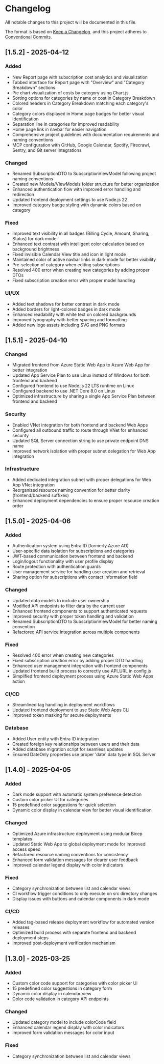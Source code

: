 # Changelog

All notable changes to this project will be documented in this file.

The format is based on [Keep a Changelog](https://keepachangelog.com/en/1.0.0/),
and this project adheres to [Conventional Commits](https://www.conventionalcommits.org/).

## [1.5.2] - 2025-04-12
### Added
- New Report page with subscription cost analytics and visualization
- Tabbed interface for Report page with "Overview" and "Category Breakdown" sections
- Pie chart visualization of costs by category using Chart.js
- Sorting options for categories by name or cost in Category Breakdown
- Colored headers in Category Breakdown matching each category's color
- Category colors displayed in Home page badges for better visual identification
- Separation line in categories for improved readability
- Home page link in navbar for easier navigation
- Comprehensive project guidelines with documentation requirements and naming conventions
- MCP configuration with GitHub, Google Calendar, Spotify, Firecrawl, Sentry, and Git server integrations

### Changed
- Renamed SubscriptionDTO to SubscriptionViewModel following project naming conventions
- Created new Models/ViewModels folder structure for better organization
- Enhanced authentication flow with improved error handling and redirection
- Updated frontend deployment settings to use Node.js 22
- Improved category badge styling with dynamic colors based on category

### Fixed
- Improved text visibility in all badges (Billing Cycle, Amount, Sharing, Status) for dark mode
- Enhanced text contrast with intelligent color calculation based on background brightness
- Fixed invisible Calendar View title and icon in light mode
- Maintained color of active navbar links in dark mode for better visibility
- Pre-selection of category when editing subscriptions
- Resolved 400 error when creating new categories by adding proper DTOs
- Fixed subscription creation error with proper model handling

### UI/UX
- Added text shadows for better contrast in dark mode
- Added borders for light-colored badges in dark mode
- Enhanced readability with white text on colored backgrounds
- Improved typography with better spacing and formatting
- Added new logo assets including SVG and PNG formats

## [1.5.1] - 2025-04-10
### Changed
- Migrated frontend from Azure Static Web App to Azure Web App for better integration
- Updated App Service Plan to use Linux instead of Windows for both frontend and backend
- Configured frontend to use Node.js 22 LTS runtime on Linux
- Configured backend to use .NET Core 8.0 on Linux
- Optimized infrastructure by sharing a single App Service Plan between frontend and backend

### Security
- Enabled VNet integration for both frontend and backend Web Apps
- Configured all outbound traffic to route through VNet for enhanced security
- Updated SQL Server connection string to use private endpoint DNS name
- Improved network isolation with proper subnet delegation for Web App integration

### Infrastructure
- Added dedicated integration subnet with proper delegations for Web App VNet integration
- Reorganized resource naming convention for better clarity (frontend/backend suffixes)
- Enhanced deployment dependencies to ensure proper resource creation order

## [1.5.0] - 2025-04-06
### Added
- Authentication system using Entra ID (formerly Azure AD)
- User-specific data isolation for subscriptions and categories
- JWT-based communication between frontend and backend
- Login/logout functionality with user profile display
- Route protection with authentication guards
- User management service for handling user creation and retrieval
- Sharing option for subscriptions with contact information field

### Changed
- Updated data models to include user ownership
- Modified API endpoints to filter data by the current user
- Enhanced frontend components to support authenticated requests
- Improved security with proper token handling and validation
- Renamed SubscriptionDTO to SubscriptionViewModel for better naming convention
- Refactored API service integration across multiple components

### Fixed
- Resolved 400 error when creating new categories
- Fixed subscription creation error by adding proper DTO handling
- Enhanced user management integration with frontend components
- Updated frontend build process to correctly use API_URL in config.js
- Simplified frontend deployment process using Azure Static Web Apps action

### CI/CD
- Streamlined tag handling in deployment workflows
- Updated frontend deployment to use Static Web Apps CLI
- Improved token masking for secure deployments

### Database
- Added User entity with Entra ID integration
- Created foreign key relationships between users and their data
- Added database migration script for seamless updates
- Ensured DateOnly properties use proper 'date' data type in SQL Server

## [1.4.0] - 2025-04-05
### Added
- Dark mode support with automatic system preference detection
- Custom color picker UI for categories
- 15 predefined color suggestions for quick selection
- Dynamic color display in calendar view for better visual identification

### Changed
- Optimized Azure infrastructure deployment using modular Bicep templates
- Updated Static Web App to global deployment mode for improved access speed
- Refactored resource naming conventions for consistency
- Enhanced form validation messages for clearer user feedback
- Improved calendar legend display with color indicators

### Fixed
- Category synchronization between list and calendar views
- CI workflow trigger conditions to only execute on src directory changes
- Display issues with buttons and calendar components in dark mode

### CI/CD
- Added tag-based release deployment workflow for automated version releases
- Optimized build process with separate frontend and backend deployment steps
- Improved post-deployment verification mechanism

## [1.3.0] - 2025-03-25
### Added
- Custom color code support for categories with color picker UI
- 15 predefined color suggestions in category form
- Dynamic color display in calendar view
- Color code validation in category API endpoints

### Changed
- Updated category model to include colorCode field
- Enhanced calendar legend display with color indicators
- Improved form validation messages for color input

### Fixed
- Category synchronization between list and calendar views

